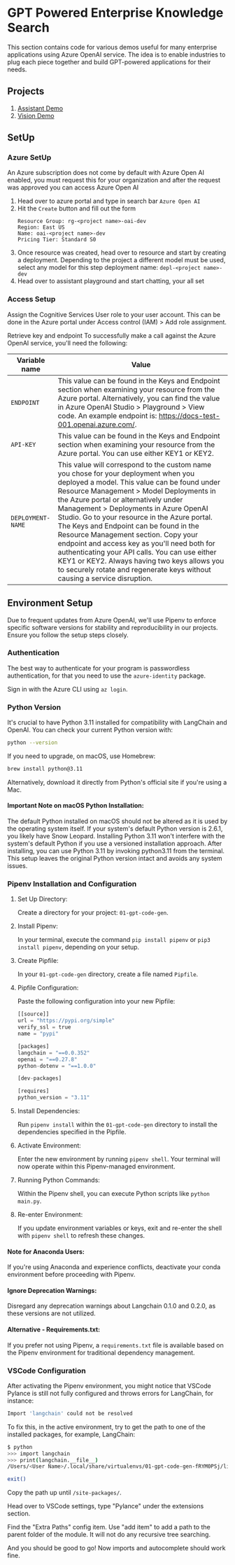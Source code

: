 # GPT Powered Enterprise Knowledge Search

This section contains code for various demos useful for many enterprise applications using Azure OpenAI service. The idea is to enable industries to plug each piece together and build GPT-powered applications for their needs.

## Projects

1. [Assistant Demo](./assistant-demo/README.md)
1. [Vision Demo](./vision-demo/README.md)

## SetUp

### Azure SetUp

An Azure subscription does not come by default with Azure Open AI enabled, you must request this for your organization and after the request was approved you can access Azure Open AI

1. Head over to azure portal and type in search bar `Azure Open AI`
2. Hit the `Create` button and fill out the form
   ```
   Resource Group: rg-<project name>-oai-dev
   Region: East US
   Name: oai-<project name>-dev
   Pricing Tier: Standard S0
   ```
3. Once resource was created, head over to resource and start by creating a deployment. Depending to the project a different model must be used, select any model for this step deployment name: `depl-<project name>-dev`
4. Head over to assistant playground and start chatting, your all set

### Access Setup

Assign the Cognitive Services User role to your user account. This can be done in the Azure portal under Access control (IAM) > Add role assignment.

Retrieve key and endpoint
To successfully make a call against the Azure OpenAI service, you'll need the following:

| Variable name     | Value                                                                                                                                                                                                                                                                                                                                                                                                                                                                                                                                                                                                                             |
| ----------------- | --------------------------------------------------------------------------------------------------------------------------------------------------------------------------------------------------------------------------------------------------------------------------------------------------------------------------------------------------------------------------------------------------------------------------------------------------------------------------------------------------------------------------------------------------------------------------------------------------------------------------------- |
| `ENDPOINT`        | This value can be found in the Keys and Endpoint section when examining your resource from the Azure portal. Alternatively, you can find the value in Azure OpenAI Studio > Playground > View code. An example endpoint is: https://docs-test-001.openai.azure.com/.                                                                                                                                                                                                                                                                                                                                                              |
| `API-KEY`         | This value can be found in the Keys and Endpoint section when examining your resource from the Azure portal. You can use either KEY1 or KEY2.                                                                                                                                                                                                                                                                                                                                                                                                                                                                                     |
| `DEPLOYMENT-NAME` | This value will correspond to the custom name you chose for your deployment when you deployed a model. This value can be found under Resource Management > Model Deployments in the Azure portal or alternatively under Management > Deployments in Azure OpenAI Studio. Go to your resource in the Azure portal. The Keys and Endpoint can be found in the Resource Management section. Copy your endpoint and access key as you'll need both for authenticating your API calls. You can use either KEY1 or KEY2. Always having two keys allows you to securely rotate and regenerate keys without causing a service disruption. |

## Environment Setup

Due to frequent updates from Azure OpenAI, we'll use Pipenv to enforce specific software versions for stability and reproducibility in our projects. Ensure you follow the setup steps closely.

### Authentication

The best way to authenticate for your program is passwordless authentication, for that you need to use the `azure-identity` package.

Sign in with the Azure CLI using `az login`.

### Python Version

It's crucial to have Python 3.11 installed for compatibility with LangChain and OpenAI. You can check your current Python version with:

```bash
python --version
```

If you need to upgrade, on macOS, use Homebrew:

```bash
brew install python@3.11
```

Alternatively, download it directly from Python's official site if you're using a Mac.

#### Important Note on macOS Python Installation:

The default Python installed on macOS should not be altered as it is used by the operating system itself. If your system's default Python version is 2.6.1, you likely have Snow Leopard. Installing Python 3.11 won't interfere with the system's default Python if you use a versioned installation approach. After installing, you can use Python 3.11 by invoking python3.11 from the terminal. This setup leaves the original Python version intact and avoids any system issues.

### Pipenv Installation and Configuration

1. Set Up Directory:

   Create a directory for your project: `01-gpt-code-gen`.

1. Install Pipenv:

   In your terminal, execute the command `pip install pipenv` or `pip3 install pipenv`, depending on your setup.

1. Create Pipfile:

   In your `01-gpt-code-gen` directory, create a file named `Pipfile`.

1. Pipfile Configuration:

   Paste the following configuration into your new Pipfile:

   ```python
   [[source]]
   url = "https://pypi.org/simple"
   verify_ssl = true
   name = "pypi"

   [packages]
   langchain = "==0.0.352"
   openai = "==0.27.8"
   python-dotenv = "==1.0.0"

   [dev-packages]

   [requires]
   python_version = "3.11"
   ```

1. Install Dependencies:

   Run `pipenv install` within the `01-gpt-code-gen` directory to install the dependencies specified in the Pipfile.

1. Activate Environment:

   Enter the new environment by running `pipenv shell`. Your terminal will now operate within this Pipenv-managed environment.

1. Running Python Commands:

   Within the Pipenv shell, you can execute Python scripts like `python main.py`.

1. Re-enter Environment:

   If you update environment variables or keys, exit and re-enter the shell with `pipenv shell` to refresh these changes.

#### Note for Anaconda Users:

If you're using Anaconda and experience conflicts, deactivate your conda environment before proceeding with Pipenv.

#### Ignore Deprecation Warnings:

Disregard any deprecation warnings about Langchain 0.1.0 and 0.2.0, as these versions are not utilized.

#### Alternative - Requirements.txt:

If you prefer not using Pipenv, a `requirements.txt` file is available based on the Pipenv environment for traditional dependency management.

### VSCode Configuration

After activating the Pipenv environment, you might notice that VSCode Pylance is still not fully configured and throws errors for LangChain, for instance:

```bash
Import 'langchain' could not be resolved
```

To fix this, in the active environment, try to get the path to one of the installed packages, for example, LangChain:

```bash
$ python
>>> import langchain
>>> print(langchain.__file__)
/Users/<User Name>/.local/share/virtualenvs/01-gpt-code-gen-fRYM0PSj/lib/python3.11/site-packages/langchain/__init__.py

exit()
```

Copy the path up until `/site-packages/`.

Head over to VSCode settings, type "Pylance" under the extensions section.

Find the "Extra Paths" config item. Use "add item" to add a path to the parent folder of the module. It will not do any recursive tree searching.

And you should be good to go! Now imports and autocomplete should work fine.
